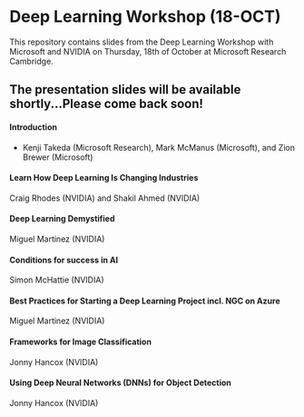 # Deep Learning Workshop (18-OCT)
This repository contains slides from the Deep Learning Workshop with Microsoft and NVIDIA on Thursday, 18th of October at Microsoft Research Cambridge. 

## The presentation slides will be available shortly...Please come back soon!

#### Introduction
- Kenji Takeda (Microsoft Research), Mark McManus (Microsoft), and Zion Brewer (Microsoft)
#### Learn How Deep Learning Is Changing Industries	
Craig Rhodes (NVIDIA) and Shakil Ahmed (NVIDIA)
#### Deep Learning Demystified	
Miguel Martinez (NVIDIA)
#### Conditions for success in AI	
Simon McHattie (NVIDIA)
#### Best Practices for Starting a Deep Learning Project incl. NGC on Azure	
Miguel Martinez (NVIDIA)
#### Frameworks for Image Classification	
Jonny Hancox (NVIDIA)
#### Using Deep Neural Networks (DNNs) for Object Detection
Jonny Hancox (NVIDIA)
